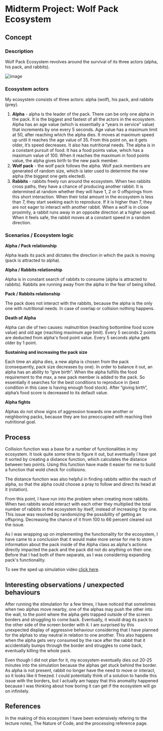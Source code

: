 # Midterm Project: Wolf Pack Ecosystem

## Concept #

### Description ##

Wolf Pack Ecosystem revolves around the survival of its three actors (alpha, his pack, and rabbits).

![image](https://user-images.githubusercontent.com/83557500/157359648-af719868-1568-4576-b2d4-449f640d5112.png)

### Ecosystem actors ##

My ecosystem consists of three actors: alpha (wolf), his pack, and rabbits (prey).

1. <b>Alpha</b> - alpha is the leader of the pack. There can be only one alpha in the pack. It is the biggest and fastest of all the actors in the ecosystem. Alpha has an age value (which is essentially a “years in service” value) that increments by one every 5 seconds. Age value has a maximum limit at 50, after reaching which the alpha dies. It moves at maximum speed up until it reaches the age value of 35. From this point on, as it gets older, it’s speed decreases. It also has nutritional needs. The alpha is in a constant pursuit of food. It has a food points value, which has a maximum value of 100. When it reaches the maximum in food points value, the alpha gives birth to the new pack member.
2. <b>Wolf pack</b> - the wolf pack follows the alpha. Wolf pack members are generated of random size, which is later used to determine the new alpha (the biggest one gets elected).
3. <b>Rabbits</b> - rabbits freely run around the ecosystem. When two rabbits cross paths, they have a chance of producing another rabbit. It is determined at random whether they will have 1, 2 or 0 offsprings from this short interaction. When their total amount in the ecosystem is less than 7, they start seeking each to reproduce. If it is higher than 7, they are not eager to interact with another rabbit. When a wolf is in close proximity, a rabbit runs away in an opposite direction at a higher speed. When it feels safe, the rabbit moves at a constant speed in a random direction. 

### Scenarios / Ecosystem logic ##

**Alpha / Pack relationship**

Alpha leads its pack and dictates the direction in which the pack is moving (pack is attracted to alpha).

**Alpha / Rabbits relationship**

Alpha is in constant search of rabbits to consume (alpha is attracted to rabbits). Rabbits are running away from the alpha in the fear of being killed.

**Pack / Rabbits relationship**

The pack does not interact with the rabbits, because the alpha is the only one with nutritional needs. In case of overlap or collision nothing happens.

**Death of Alpha**

Alpha can die of two causes: malnutrition (reaching bottomline food score value) and old age (reaching maximum age limit). Every 5 seconds 2 points are deducted from alpha's food point value. Every 5 seconds alpha gets older by 1 point. 

**Sustaining and increasing the pack size**

Each time an alpha dies, a new alpha is chosen from the pack (consequently, pack size decreases by one). In order to balance it out, an alpha has an ability to “give birth”. When the alpha fulfills the food requirement to the max, a new pack member is added to the pack. So essentially it searches for the best conditions to reproduce in (best condition in this case is having enough food stock). After “giving birth”, alpha’s food score is decreased to its default value.

**Alpha fights**

Alphas do not show signs of aggression towards one another or neighboring packs, because they are too preoccupied with reaching their nutritional goal.

## Process #

Collision function was a base for a number of functionalities in my ecosystem. It took quite some time to figure it out, but eventually I have got it sorted by creating a distance function, which calculates the distance between two points. Using this function have made it easier for me to build a function that wold check for collisions. 

The distance function was also helpful in finding rabbits within the reach of alpha, so that the alpha could choose a pray to follow and direct its head at it (rotation). 

From this point, I have run into the problem when creating more rabbits. When two rabbits would interact with each other they multiplied the total number of rabbits in the ecosystem by itself, instead of increasing it by one. This issue was resolved by randomizing the possibility of getting an offspring. Decreasing the chance of it from 100 to 66 percent cleared out the issue.

As I was wrapping up on implementing the functionality for the ecosystem, I have came to a conclusion that it would make more sense for me to store information about the pack inside of the Alpha class as alpha's actions directly impacted the pack and the pack did not do anything on their one. Before that I had both of them separate, as I was considering expanding pack's functionality.

To see the sped up simulation video [click here](https://youtu.be/G0iXJ0y33s4).

## Interesting observations / unexpected behaviours #

After running the stimulation for a few times, I have noticed that sometimes when two alphas move nearby, one of the alphas may push the other into the wall, to the point where the alpha gets trapped outside of the screen borders and struggling to come back. Eventually, it would drag its pack to the other side of the screen border with it. I am surprised by this unexpected display of aggressive behaviour considering that I have planned for the alphas to stay neutral in relation to one another. This also happens when the alpha gets very consumed by the race after the rabbit that it accidentially bumps through the border and struggles to come back, eventually killing the whole pack. 

Even though I did not plan for it, my ecosystem eventually dies out 20-25 minutes into the simulation because the alphas get stuck behind the border. As alpha is not present, rabbit no longer have the need to move or interact, so it looks like it freezed. I could potentially think of a solution to handle this issue with the borders, but I actually am happy that this anomality happened because I was thinking about how boring it can get if the ecosystem will go on infinitely.

## References #

In the making of this ecosystem I have been extensively refering to the lecture notes, The Nature of Code, and the processing reference page.


